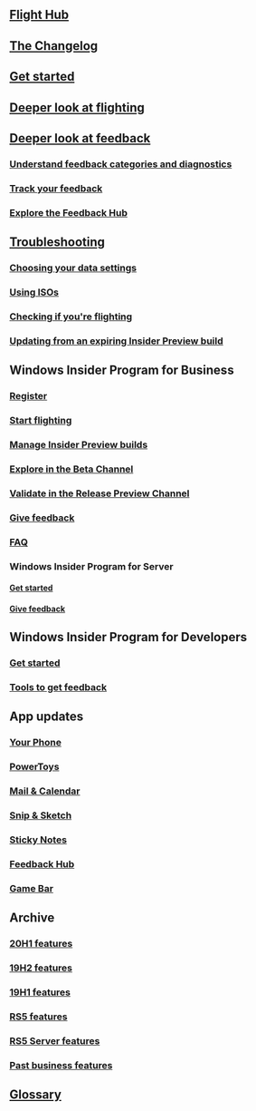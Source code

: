 ## [Flight Hub](./flight-hub/index.md)
## [The Changelog](./active-dev-branch.md)
## [Get started](./get-started.md)
## [Deeper look at flighting](./flighting.md)
## [Deeper look at feedback](./feedback.md)
### [Understand feedback categories and diagnostics](./feedback/feedback-categories.md)
### [Track your feedback](./feedback/tracking-feedback.md)
### [Explore the Feedback Hub](./feedback-hub/explore-feedback-hub.md)
## [Troubleshooting](./troubleshooting.md)
### [Choosing your data settings](./data-settings.md)
### [Using ISOs](./isos.md)
### [Checking if you're flighting](./check-flighting-status.md)
### [Updating from an expiring Insider Preview build](./build-expiration.md)
## Windows Insider Program for Business
### [Register](./business/register.md)
### [Start flighting](./business/flighting.md)
### [Manage Insider Preview builds](./business/manage-builds.md)
### [Explore in the Beta Channel](./business/explore-beta-channel.md)
### [Validate in the Release Preview Channel](./business/validate-release-preview-channel.md)
### [Give feedback](./business/feedback.md)
### [FAQ](./business/faq.yml)
### Windows Insider Program for Server
#### [Get started](./business/server-get-started.md)
#### [Give feedback](./business/server-feedback.md)
## Windows Insider Program for Developers
### [Get started](./developers/get-started.md)
### [Tools to get feedback](./developers/tools.md)
## App updates
### [Your Phone](./apps/your-phone.md)
### [PowerToys](https://github.com/microsoft/PowerToys/wiki)
### [Mail & Calendar](./apps/mail-and-calendar.md)
### [Snip & Sketch](./apps/snip-and-sketch.md)
### [Sticky Notes](./apps/sticky-notes.md)
### [Feedback Hub](./apps/feedback-hub.md)
### [Game Bar](./apps/game-bar.md)
## Archive
### [20H1 features](./archive/new-in-20h1.md)
### [19H2 features](./archive/new-in-19h2.md)
### [19H1 features](./archive/new-in-19h1.md)
### [RS5 features](./archive/new-in-rs5.md)
### [RS5 Server features](./archive/new-in-rs5-server.md)
### [Past business features](./archive/new-for-business.md)
## [Glossary](./glossary.md)
